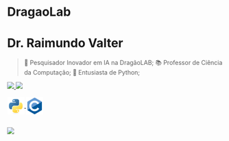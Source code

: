 # DragaoLab
# Dr. Raimundo Valter
> 🚀 Pesquisador Inovador em IA na DragãoLAB;
> 📚 Professor de Ciência da Computação;
> 🐍 Entusiasta de Python; 

<div>
  <a href="https://github.com/DragaoLab">
  <img height="160em" src="https://github-readme-stats.vercel.app/api?username=DragaoLab&show_icons=true&theme=nord&include_all_commits=true&count_private=true"/>
  <img height="160em" src="https://github-readme-stats.vercel.app/api/top-langs/?username=DragaoLab&layout=compact&langs_count=7&theme=nord"/>
</div>
  
<div style="display: inline_block"><br>
  <img align="center" alt="Let-Python" height="40" width="40" src="https://raw.githubusercontent.com/devicons/devicon/master/icons/python/python-original.svg">
  <img align="center" alt="Let-C" height="40" width="40" src="https://raw.githubusercontent.com/devicons/devicon/master/icons/c/c-original.svg">

</div>
  
##

<div>
   
   <a href="https://www.instagram.com/profraimundovalter" target="_blank"><img src="https://img.shields.io/badge/-Instagram-3CB371?style=for-the-badge&logo=instagram&logoColor=white" target="_blank"></a>
     
</div>
